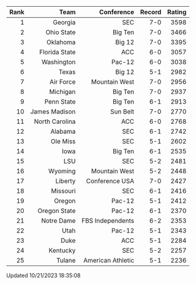 | Rank  | Team                 | Conference           | Record   | Rating |
| ---:  | ---:                 | ---:                 | ---:     | ---:   |
| 1     | Georgia              | SEC                  | 7-0      | 3598   |
| 2     | Ohio State           | Big Ten              | 7-0      | 3466   |
| 3     | Oklahoma             | Big 12               | 7-0      | 3395   |
| 4     | Florida State        | ACC                  | 6-0      | 3057   |
| 5     | Washington           | Pac-12               | 6-0      | 3038   |
| 6     | Texas                | Big 12               | 5-1      | 2982   |
| 7     | Air Force            | Mountain West        | 7-0      | 2956   |
| 8     | Michigan             | Big Ten              | 7-0      | 2937   |
| 9     | Penn State           | Big Ten              | 6-1      | 2913   |
| 10    | James Madison        | Sun Belt             | 7-0      | 2770   |
| 11    | North Carolina       | ACC                  | 6-0      | 2768   |
| 12    | Alabama              | SEC                  | 6-1      | 2742   |
| 13    | Ole Miss             | SEC                  | 5-1      | 2602   |
| 14    | Iowa                 | Big Ten              | 6-1      | 2535   |
| 15    | LSU                  | SEC                  | 5-2      | 2481   |
| 16    | Wyoming              | Mountain West        | 5-2      | 2448   |
| 17    | Liberty              | Conference USA       | 7-0      | 2427   |
| 18    | Missouri             | SEC                  | 6-1      | 2416   |
| 19    | Oregon               | Pac-12               | 5-1      | 2412   |
| 20    | Oregon State         | Pac-12               | 6-1      | 2370   |
| 21    | Notre Dame           | FBS Independents     | 6-2      | 2353   |
| 22    | Utah                 | Pac-12               | 5-1      | 2343   |
| 23    | Duke                 | ACC                  | 5-1      | 2284   |
| 24    | Kentucky             | SEC                  | 5-2      | 2257   |
| 25    | Tulane               | American Athletic    | 5-1      | 2236   |

Updated 10/21/2023 18:35:08
